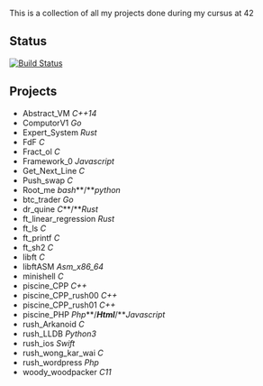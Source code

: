 This is a collection of all my projects done during my cursus at 42

## Status
[![Build Status](https://travis-ci.org/z0mbie42/42.svg?branch=master)](https://travis-ci.org/z0mbie42/42)

## Projects

* Abstract_VM *C++14*
* ComputorV1 *Go*
* Expert_System *Rust*
* FdF *C*
* Fract_ol *C*
* Framework_0 *Javascript*
* Get_Next_Line *C*
* Push_swap *C*
* Root_me *bash***/***python*
* btc_trader *Go*
* dr_quine *C***/***Rust*
* ft_linear_regression *Rust*
* ft_ls *C*
* ft_printf *C*
* ft_sh2 *C*
* libft *C*
* libftASM *Asm_x86_64*
* minishell *C*
* piscine_CPP *C++*
* piscine_CPP_rush00 *C++*
* piscine_CPP_rush01 *C++*
* piscine_PHP *Php***/***Html***/***Javascript*
* rush_Arkanoid *C*
* rush_LLDB *Python3*
* rush_ios *Swift*
* rush_wong_kar_wai *C*
* rush_wordpress *Php*
* woody_woodpacker *C11*

